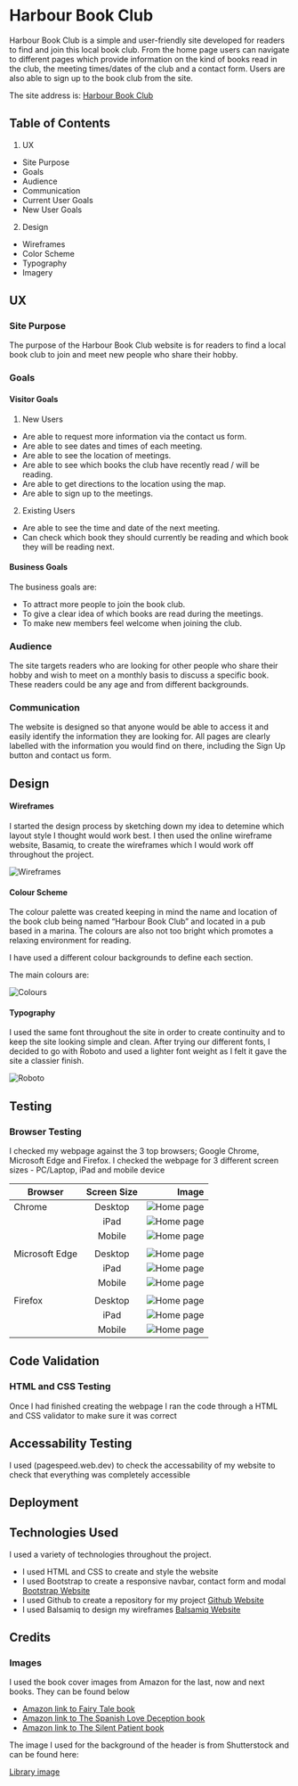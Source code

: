 # Harbour Book Club
Harbour Book Club is a simple and user-friendly site developed for readers to find and join this local book club. From the home page users can navigate to different pages which provide information on the kind of books read in the club, the meeting times/dates of the club and a contact form. Users are also able to sign up to the book club from the site.

The site address is: [Harbour Book Club](https://amybiggy.github.io/harbourbookclub/)

## Table of Contents

1. UX
  * Site Purpose
  * Goals
  * Audience
  * Communication
  * Current User Goals
  * New User Goals
 
2. Design
  * Wireframes
  * Color Scheme
  * Typography
  * Imagery

## UX

### Site Purpose
The purpose of the Harbour Book Club website is for readers to find a local book club to join and meet new people who share their hobby.

### Goals

#### Visitor Goals
1. New Users
* Are able to request more information via the contact us form.
* Are able to see dates and times of each meeting.
* Are able to see the location of meetings.
* Are able to see which books the club have recently read / will be reading.
* Are able to get directions to the location using the map.
* Are able to sign up to the meetings.

2. Existing Users
* Are able to see the time and date of the next meeting.
* Can check which book they should currently be reading and which book they will be reading next.

#### Business Goals

The business goals are:
* To attract more people to join the book club.
* To give a clear idea of which books are read during the meetings.
* To make new members feel welcome when joining the club.

### Audience
The site targets readers who are looking for other people who share their hobby and wish to meet on a monthly basis to discuss a specific book. These readers could be any age and from different backgrounds.

### Communication
The website is designed so that anyone would be able to access it and easily identify the information they are looking for. All pages are clearly labelled with the information you would find on there, including the Sign Up button and contact us form.

## Design

#### Wireframes
I started the design process by sketching down my idea to detemine which layout style I thought would work best. I then used the online wireframe website, Basamiq, to create the wireframes which I would work off throughout the project.

![Wireframes](documentation/wireframes/allwireframes.png)

#### Colour Scheme
The colour palette was created keeping in mind the name and location of the book club being named “Harbour Book Club” and located in a pub based in a marina. The colours are also not too bright which promotes a relaxing environment for reading.

I have used a different colour backgrounds to define each section.

The main colours are:

![Colours](assets/documentation/images/colours.png)

#### Typography

I used the same font throughout the site in order to create continuity and to keep the site looking simple and clean. After trying our different fonts, I decided to go with Roboto and used a lighter font weight as I felt it gave the site a classier finish.

![Roboto](assets/documentation/images/font.png)

## Testing

### Browser Testing
I checked my webpage against the 3 top browsers; Google Chrome, Microsoft Edge and Firefox. I checked the webpage for 3 different screen sizes - PC/Laptop, iPad and mobile device

| Browser        | Screen Size | Image |
| -------        |:-----------:| -----:|
| Chrome         | Desktop     | ![Home page](assets/documentation/images/chromebrowser.png) |
|                | iPad        | ![Home page](assets/documentation/images/chromeipad.png)    |
|                | Mobile      | ![Home page](assets/documentation/images/chromemobile.png)  |
|                |             |                                                             |
| Microsoft Edge | Desktop     | ![Home page](assets/documentation/images/edgebrowser.png)   |
|                | iPad        | ![Home page](assets/documentation/images/edgeipad.png)      |
|                | Mobile      | ![Home page](assets/documentation/images/edgemobile.png)    |
|                |             |                                                             |     
| Firefox        | Desktop     | ![Home page](assets/documentation/images/firefoxbrowser.png)|
|                | iPad        | ![Home page](assets/documentation/images/firefoxipad.png)   |
|                | Mobile      | ![Home page](assets/documentation/images/firefoxmobile.png) |

## Code Validation

### HTML and CSS Testing

Once I had finished creating the webpage I ran the code through a HTML and CSS validator to make sure it was correct

## Accessability Testing

I used (pagespeed.web.dev) to check the accessability of my website to check that everything was completely accessible

## Deployment

## Technologies Used

I used a variety of technologies throughout the project.

* I used HTML and CSS to create and style the website
* I used Bootstrap to create a responsive navbar, contact form and modal [Bootstrap Website](https://getbootstrap.com/)
* I used Github to create a repository for my project [Github Website](https://github.com/)
* I used Balsamiq to design my wireframes [Balsamiq Website](https://balsamiq.com/)

## Credits

### Images

I used the book cover images from Amazon for the last, now and next books. They can be found below

* [Amazon link to Fairy Tale book](https://www.amazon.co.uk/Fairy-Tale-Stephen-King/dp/1399705458)
* [Amazon link to The Spanish Love Deception book](https://www.amazon.co.uk/Spanish-Love-Deception-Elena-Armas/dp/B08X7RKXGK)
* [Amazon link to The Silent Patient book](https://www.amazon.co.uk/Silent-Patient-Alex-Michaelides/dp/1409181634)

The image I used for the background of the header is from Shutterstock and can be found here:

[Library image](https://www.shutterstock.com/image-illustration/bookshelves-library-old-books-3d-render-1530516716?utm_campaign=image&utm_medium=googleimages&utm_source=schema)